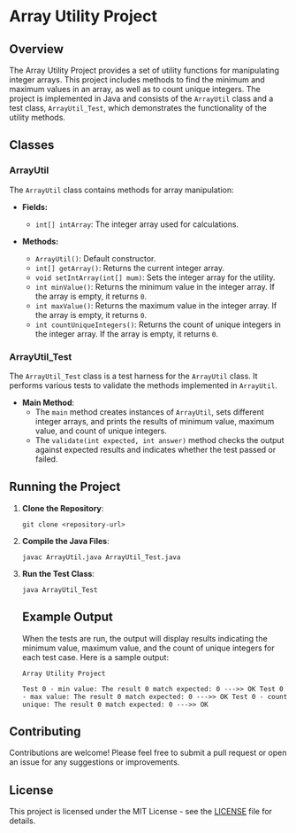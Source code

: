 # Array Utility Project

## Overview

The Array Utility Project provides a set of utility functions for manipulating integer arrays. This project includes methods to find the minimum and maximum values in an array, as well as to count unique integers. The project is implemented in Java and consists of the `ArrayUtil` class and a test class, `ArrayUtil_Test`, which demonstrates the functionality of the utility methods.

## Classes

### ArrayUtil

The `ArrayUtil` class contains methods for array manipulation:

- **Fields:**

  - `int[] intArray`: The integer array used for calculations.

- **Methods:**
  - `ArrayUtil()`: Default constructor.
  - `int[] getArray()`: Returns the current integer array.
  - `void setIntArray(int[] mum)`: Sets the integer array for the utility.
  - `int minValue()`: Returns the minimum value in the integer array. If the array is empty, it returns `0`.
  - `int maxValue()`: Returns the maximum value in the integer array. If the array is empty, it returns `0`.
  - `int countUniqueIntegers()`: Returns the count of unique integers in the integer array. If the array is empty, it returns `0`.

### ArrayUtil_Test

The `ArrayUtil_Test` class is a test harness for the `ArrayUtil` class. It performs various tests to validate the methods implemented in `ArrayUtil`.

- **Main Method**:
  - The `main` method creates instances of `ArrayUtil`, sets different integer arrays, and prints the results of minimum value, maximum value, and count of unique integers.
  - The `validate(int expected, int answer)` method checks the output against expected results and indicates whether the test passed or failed.

## Running the Project

1. **Clone the Repository**:

   ```
   git clone <repository-url>
   ```

2. **Compile the Java Files**:

   ```
   javac ArrayUtil.java ArrayUtil_Test.java
   ```

3. **Run the Test Class**:

   ```
   java ArrayUtil_Test
   ```

   ## Example Output

   When the tests are run, the output will display results indicating the minimum value, maximum value, and the count of unique integers for each test case. Here is a sample output:

   ```
   Array Utility Project

   Test 0 - min value: The result 0 match expected: 0 --->> OK Test 0 - max value: The result 0 match expected: 0 --->> OK Test 0 - count unique: The result 0 match expected: 0 --->> OK
   ```

## Contributing

Contributions are welcome! Please feel free to submit a pull request or open an issue for any suggestions or improvements.

## License

This project is licensed under the MIT License - see the [LICENSE](LICENSE) file for details.
